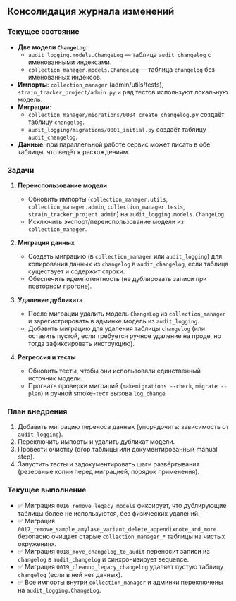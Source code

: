 ## Консолидация журнала изменений

### Текущее состояние
- **Две модели `ChangeLog`**:  
  - `audit_logging.models.ChangeLog` — таблица `audit_changelog` с именованными индексами.  
  - `collection_manager.models.ChangeLog` — таблица `changelog` без именованных индексов.
- **Импорты**: `collection_manager` (admin/utils/tests), `strain_tracker_project/admin.py` и ряд тестов используют локальную модель.
- **Миграции**:  
  - `collection_manager/migrations/0004_create_changelog.py` создаёт таблицу `changelog`.  
  - `audit_logging/migrations/0001_initial.py` создаёт таблицу `audit_changelog`.
- **Данные**: при параллельной работе сервис может писать в обе таблицы, что ведёт к расхождениям.

### Задачи
1. **Переиспользование модели**  
   - Обновить импорты (`collection_manager.utils`, `collection_manager.admin`, `collection_manager.tests`, `strain_tracker_project.admin`) на `audit_logging.models.ChangeLog`.  
   - Исключить экспорт/переиспользование модели из `collection_manager`.

2. **Миграция данных**  
   - Создать миграцию (в `collection_manager` или `audit_logging`) для копирования данных из `changelog` в `audit_changelog`, если таблица существует и содержит строки.  
   - Обеспечить идемпотентность (не дублировать записи при повторном прогоне).

3. **Удаление дубликата**  
   - После миграции удалить модель `ChangeLog` из `collection_manager` и зарегистрировать в админке модель из `audit_logging`.  
   - Добавить миграцию для удаления таблицы `changelog` (или оставить пустой, если требуется ручное удаление на проде, но тогда зафиксировать инструкцию).

4. **Регрессия и тесты**  
   - Обновить тесты, чтобы они использовали единственный источник модели.  
   - Прогнать проверки миграций (`makemigrations --check`, `migrate --plan`) и ручной smoke-тест вызова `log_change`.

### План внедрения
1. Добавить миграцию переноса данных (упорядочить: зависимость от `audit_logging`).
2. Переключить импорты и удалить дубликат модели.
3. Провести очистку (drop таблицы или документированный manual step).
4. Запустить тесты и задокументировать шаги развёртывания (резервные копии перед миграцией, порядок применения).

### Текущее выполнение
- ✅ Миграция `0016_remove_legacy_models` фиксирует, что дублирующие таблицы более не используются, без физических удалений.
- ✅ Миграция `0017_remove_sample_amylase_variant_delete_appendixnote_and_more` безопасно очищает старые `collection_manager_*` таблицы на чистых окружениях.
- ✅ Миграция `0018_move_changelog_to_audit` переносит записи из `changelog` в `audit_changelog` и синхронизирует sequence.
- ✅ Миграция `0019_cleanup_legacy_changelog` удаляет пустую таблицу `changelog` (если в ней нет данных).
- ✅ Все импорты внутри `collection_manager` и админки переключены на `audit_logging.ChangeLog`.
